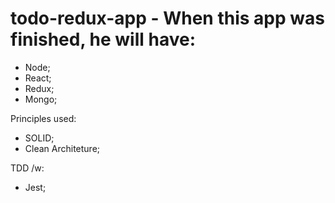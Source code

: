 # todo-redux-app - When this app was finished, he will have:

- Node;
- React;
- Redux;
- Mongo;

Principles used:

- SOLID;
- Clean Architeture;

TDD /w:

- Jest;
